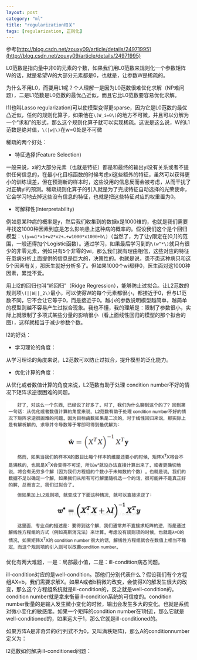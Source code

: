 ```yaml
---
layout: post
category: "ml"
title: "regularization相关"
tags: [regularization, 正则化]
---
```


参考[http://blog.csdn.net/zouxy09/article/details/24971995](http://blog.csdn.net/zouxy09/article/details/24971995)

L0范数是指向量中非0的元素的个数，如果我们用L0范数来规则化一个参数矩阵W的话，就是希望W的大部分元素都是0，也就是，让参数W是稀疏的。

为什么不用L0，而要用L1呢？个人理解一是因为L0范数很难优化求解（NP难问题），二是L1范数是L0范数的最优凸近似，而且它比L0范数要容易优化求解。

l1(也叫Lasso regularization)可以使模型变得更sparse，因为它是L0范数的最优凸近似，任何的规则化算子，如果他在`\(W_i=0\)`的地方不可微，并且可以分解为一个“求和”的形式，那么这个规则化算子就可以实现稀疏。这说是这么说，W的L1范数是绝对值，`\(|w|\)`在w=0处是不可微

稀疏的两个好处：
+ 特征选择(Feature Selection)

一般来说，xi的大部分元素（也就是特征）都是和最终的输出yi没有关系或者不提供任何信息的，在最小化目标函数的时候考虑xi这些额外的特征，虽然可以获得更小的训练误差，但在预测新的样本时，这些没用的信息反而会被考虑，从而干扰了对正确yi的预测。稀疏规则化算子的引入就是为了完成特征自动选择的光荣使命，它会学习地去掉这些没有信息的特征，也就是把这些特征对应的权重置为0。

+ 可解释性(Interpretability)

例如患某种病的概率是y，然后我们收集到的数据x是1000维的，也就是我们需要寻找这1000种因素到底是怎么影响患上这种病的概率的。假设我们这个是个回归模型：`\(y=w1*x1+w2*x2+…+w1000*x1000+b\)`（当然了，为了让y限定在[0,1]的范围，一般还得加个Logistic函数）。通过学习，如果最后学习到的`\(w^*\)`就只有很少的非零元素，例如只有5个非零的wi，那么我们就有理由相信，这些对应的特征在患病分析上面提供的信息是巨大的，决策性的。也就是说，患不患这种病只和这5个因素有关，那医生就好分析多了。但如果1000个wi都非0，医生面对这1000种因素，累觉不爱。

用上l2的回归也叫“岭回归”（Ridge Regression），能够防止过拟合。让L2范数的规则项`\(||W||_2\)`最小，可以使得W的每个元素都很小，都接近于0，但与L1范数不同，它不会让它等于0，而是接近于0。越小的参数说明模型越简单，越简单的模型则越不容易产生过拟合现象。我也不懂，我的理解是：限制了参数很小，实际上就限制了多项式某些分量的影响很小（看上面线性回归的模型的那个拟合的图），这样就相当于减少参数个数。

l2的好处：
+ 学习理论的角度：

从学习理论的角度来说，L2范数可以防止过拟合，提升模型的泛化能力。

+ 优化计算的角度：

从优化或者数值计算的角度来说，L2范数有助于处理 condition number不好的情况下矩阵求逆很困难的问题。

![l2-improve-condition-number.png](https://raw.githubusercontent.com/daiwk/dl.ai/master/c2/imgs/l2-improve-condition-number.png)

优化有两大难题，一是：局部最小值，二是：ill-condition病态问题。

ill-condition对应的是well-condition。那他们分别代表什么？假设我们有个方程组AX=b，我们需要求解X。如果A或者b稍微的改变，会使得X的解发生很大的改变，那么这个方程组系统就是ill-condition的，反之就是well-condition的。condition number就是拿来衡量ill-condition系统的可信度的。condition number衡量的是输入发生微小变化的时候，输出会发生多大的变化。也就是系统对微小变化的敏感度。如果一个矩阵的condition number在1附近，那么它就是well-conditioned的，如果远大于1，那么它就是ill-conditioned的。

如果方阵A是非奇异的(行列式不为0，又叫满秩矩阵)，那么A的conditionnumber定义为：


l2范数如何解决ill-conditioned问题：


